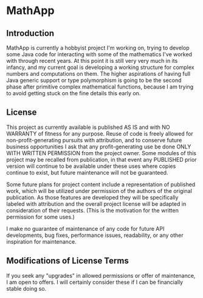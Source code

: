 # MathApp

## Introduction
MathApp is currently a hobbyist project I'm working on, trying to develop some Java code for interacting with some
of the mathematics I've worked with through recent years.  At this point it is still very very much in its infancy,
and my current goal is developing a working structure for complex numbers and computations on them.  The higher
aspirations of having full Java generic support or type polymorphism is going to be the second phase after primitive
complex mathematical functions, because I am trying to avoid getting stuck on the fine details this early on.

## License
This project as currently available is published AS IS and with NO WARRANTY of fitness for any purpose.
Reuse of code is freely allowed for non-profit-generating pursuits with attribution, and to conserve future
business opportunities I ask that any profit-generating use be done ONLY WITH WRITTEN PERMISSION from the
project owner.  Some modules of this project may be recalled from publication, in that event any PUBLISHED prior
version will continue to be available under these uses where copies continue to exist, but future maintenance
will not be guaranteed.

Some future plans for project content include a representation of published work, which will be utilized under
permission of the authors of the original publication.  As those features are developed they will be specifically
labeled with attribution and the overall project license will be adapted in consideration of their requests.
(This is the motivation for the written permission for some uses.)

I make no guarantee of maintenance of any code for future API developments, bug fixes, performance issues, readability,
or any other inspiration for maintenance.

## Modifications of License Terms
If you seek any "upgrades" in allowed permissions or offer of maintenance, I am open to offers.  I will certainly
consider these if I can be financially stable doing so.
